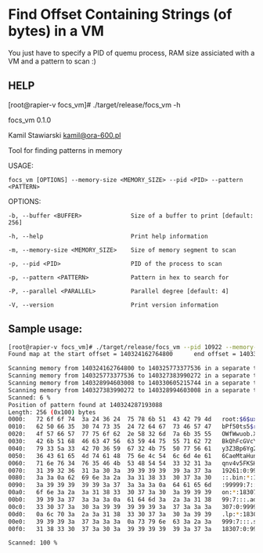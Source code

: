 # Find Offset Containing Strings (of bytes) in a VM

You just have to specify a PID of quemu process, RAM size assiciated with a VM and a pattern to scan :)


## HELP
[root@rapier-v focs_vm]# ./target/release/focs_vm -h

focs_vm 0.1.0

Kamil Stawiarski <kamil@ora-600.pl>

Tool for finding patterns in memory



USAGE:

    focs_vm [OPTIONS] --memory-size <MEMORY_SIZE> --pid <PID> --pattern <PATTERN>



OPTIONS:

    -b, --buffer <BUFFER>              Size of a buffer to print [default: 256]

    -h, --help                         Print help information

    -m, --memory-size <MEMORY_SIZE>    Size of memory segment to scan

    -p, --pid <PID>                    PID of the process to scan

    -p, --pattern <PATTERN>            Pattern in hex to search for

    -P, --parallel <PARALLEL>          Parallel degree [default: 4]

    -V, --version                      Print version information


## Sample usage: 
```bash
[root@rapier-v focs_vm]# ./target/release/focs_vm --pid 10922 --memory-size $((6291456*1024)) --pattern '72 6f 6f 74 3a 24 36 24' -P 4
Found map at the start offset = 140324162764800 	 end offset = 140330605215744

Scanning memory from 140324162764800 to 140325773377536 in a separate thread
Scanning memory from 140325773377536 to 140327383990272 in a separate thread
Scanning memory from 140328994603008 to 140330605215744 in a separate thread
Scanning memory from 140327383990272 to 140328994603008 in a separate thread
Scanned: 6 %
Position of pattern found at 140324287193088
Length: 256 (0x100) bytes
0000:   72 6f 6f 74  3a 24 36 24  75 78 6b 51  43 42 79 4d   root:$6$uxkQCByM
0010:   62 50 66 35  30 74 73 35  24 72 64 67  73 46 57 47   bPf50ts5$rdgsFWG
0020:   4f 57 66 57  77 75 6f 62  2e 58 32 6d  7a 6b 35 55   OWfWwuob.X2mzk5U
0030:   42 6b 51 68  46 63 47 56  63 59 44 75  55 71 62 72   BkQhFcGVcYDuUqbr
0040:   79 33 5a 33  42 70 36 59  67 32 4b 75  50 77 56 61   y3Z3Bp6Yg2KuPwVa
0050:   36 43 61 65  4d 74 61 48  75 6e 4c 54  6c 6d 4e 61   6CaeMtaHunLTlmNa
0060:   71 6e 76 34  76 35 46 4b  53 48 54 54  33 32 31 3a   qnv4v5FKSHTT321:
0070:   31 39 32 36  31 3a 30 3a  39 39 39 39  39 3a 37 3a   19261:0:99999:7:
0080:   3a 3a 0a 62  69 6e 3a 2a  3a 31 38 33  30 37 3a 30   ::.bin:*:18307:0
0090:   3a 39 39 39  39 39 3a 37  3a 3a 3a 0a  64 61 65 6d   :99999:7:::.daem
00a0:   6f 6e 3a 2a  3a 31 38 33  30 37 3a 30  3a 39 39 39   on:*:18307:0:999
00b0:   39 39 3a 37  3a 3a 3a 0a  61 64 6d 3a  2a 3a 31 38   99:7:::.adm:*:18
00c0:   33 30 37 3a  30 3a 39 39  39 39 39 3a  37 3a 3a 3a   307:0:99999:7:::
00d0:   0a 6c 70 3a  2a 3a 31 38  33 30 37 3a  30 3a 39 39   .lp:*:18307:0:99
00e0:   39 39 39 3a  37 3a 3a 3a  0a 73 79 6e  63 3a 2a 3a   999:7:::.sync:*:
00f0:   31 38 33 30  37 3a 30 3a  39 39 39 39  39 3a 37 3a   18307:0:99999:7:

Scanned: 100 %
```
